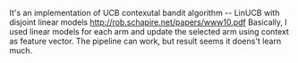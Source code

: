 It's an implementation of UCB contexutal bandit algorithm -- LinUCB with disjoint linear models
http://rob.schapire.net/papers/www10.pdf
Basically, I used linear models for each arm and update the selected arm using context as feature vector.
The pipeline can work, but result seems it doens't learn much.
